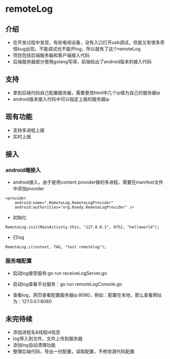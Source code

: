 # remoteLog

## 介绍
* 在开发过程中发现，有些电视设备，没有入口打开usb调试，但是又有很多奇怪bug出现，不能调试也不能开log，所以就有了这个remoteLog
* 项目包括后端服务器和客户端接入代码
* 后端服务器部分使用golang写得，前端给出了android版本的接入代码

## 支持
* 拿到后端代码自己配置服务器，需要更改html中几个ip值为自己的服务器ip
* android版本接入代码中可以指定上报的服务器ip

## 现有功能
* 支持多进程上报
* 实时上报

## 接入
### android端接入
* android接入，由于是用content provider做的多进程，需要在manifest文件中添加provider

```
<provider
	android:name=".RemoteLog.RemoteLogProvider"
	android:authorities="org.Randy.RemoteLogProvider" />
```

* 初始化
``` 后端服务器端口固定8752
RemoteLog.init(MainActivity.this, "127.0.0.1", 8752, "helloworld");
```

* 打log
```
RemoteLog.i(context, TAG, "test remotelog");
```

### 服务端配置
* 启动log接受服务:go run receiveLogServer.go

* 启动log查看平台服务：go run remoteLogConsole.go

* 查看log，网页查看配置服务器ip:8080，例如：配置在本地，那么查看网址为：127.0.0.1:8080


## 未完待续
* 添加进程名&线程id信息
* log导入到文件，文件上传到服务器
* 添加log自动清理功能
* 整理后端代码，导出一份配置，读取配置，不修改源代码配置



